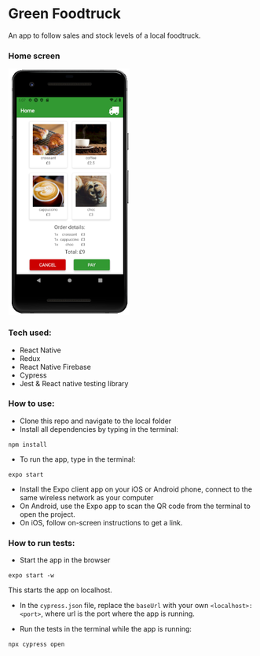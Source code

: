 # Green Foodtruck

An app to follow sales and stock levels of a local foodtruck.

### Home screen
![screenshot home](./images/screen1.png)

### Tech used:
* React Native
* Redux
* React Native Firebase
* Cypress
* Jest & React native testing library

### How to use:

* Clone this repo and navigate to the local folder
* Install all dependencies by typing in the terminal:
```
npm install
```
* To run the app, type in the terminal:
```
expo start
```
* Install the Expo client app on your iOS or Android phone, connect to the same wireless network as your computer
* On Android, use the Expo app to scan the QR code from the terminal to open the project.
* On iOS, follow on-screen instructions to get a link.

### How to run tests:

* Start the app in the browser
```
expo start -w
```
This starts the app on localhost.
* In the `cypress.json` file, replace the `baseUrl` with your own `<localhost>:<port>`, where url is the port where the app is running.

* Run the tests in the terminal while the app is running:
```
npx cypress open
```
